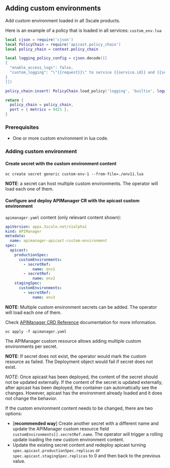 ## Adding custom environments

Add custom environment loaded in all 3scale products.

Here is an example of a policy that is loaded in all services: `custom_env.lua`

```lua
local cjson = require('cjson')
local PolicyChain = require('apicast.policy_chain')
local policy_chain = context.policy_chain

local logging_policy_config = cjson.decode([[
{
  "enable_access_logs": false,
  "custom_logging": "\"{{request}}\" to service {{service.id}} and {{service.name}}"
}
]])

policy_chain:insert( PolicyChain.load_policy('logging', 'builtin', logging_policy_config), 1)

return {
  policy_chain = policy_chain,
  port = { metrics = 9421 },
}
```

### Prerequisites

* One or more custom environment in lua code.

### Adding custom environment

#### Create secret with the custom environment content

```
oc create secret generic custom-env-1 --from-file=./env11.lua
```

**NOTE**: a secret can host multiple custom environments. The operator will load each one of them.

#### Configure and deploy APIManager CR with the apicast custom environment

`apimanager.yaml` content (only relevant content shown):

```yaml
apiVersion: apps.3scale.net/v1alpha1
kind: APIManager
metadata:
  name: apimanager-apicast-custom-environment
spec:
  apicast:
    productionSpec:
      customEnvironments:
        - secretRef:
            name: env1
        - secretRef:
            name: env2
    stagingSpec:
      customEnvironments:
        - secretRef:
            name: env3
```

**NOTE**: Multiple custom environment secrets can be added. The operator will load each one of them.

Check [APIManager CRD Reference](apimanager-reference.md) documentation for more information.

```
oc apply -f apimanager.yaml
```

The APIManager custom resource allows adding multiple custom environments per secret.

**NOTE**: If secret does not exist, the operator would mark the custom resource as failed. The Deployment object would fail if secret does not exist.

*NOTE*: Once apicast has been deployed, the content of the secret should not be updated externally.
If the content of the secret is updated externally, after apicast has been deployed, the container can automatically see the changes.
However, apicast has the environment already loaded and it does not change the behavior.

If the custom environment content needs to be changed, there are two options:

* [**recommended way**] Create another secret with a different name and update the APIManager custom resource field `customEnvironments[].secretRef.name`. The operator will trigger a rolling update loading the new custom environment content.
* Update the existing secret content and redeploy apicast turning `spec.apicast.productionSpec.replicas` or `spec.apicast.stagingSpec.replicas` to 0 and then back to the previous value.
